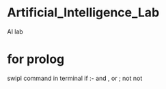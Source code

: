 # Artificial_Intelligence_Lab
AI lab
# for prolog
swipl command in terminal
if :-
and ,
or ;
not not